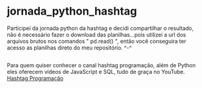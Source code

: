 # jornada_python_hashtag
Participei da jornada python da hashtag e decidi compartilhar o resultado, não é necessário fazer o download das planilhas...pois utilizei a url dos arquivos brutos nos comandos " pd.read() ", então você conseguira ter acesso as planilhas direto do meu repositório. ^-^
##
Para quem quiser conhecer o canal hashtag programação, além de Python eles oferecem vídeos de JavaScript e SQL, tudo de graça no YouTube.
[Hashtag Programação](https://youtube.com/@HashtagProgramacao?si=yHGa8MW_ye0VtOlm)
